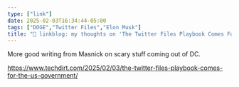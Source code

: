 ```yaml
---
type: ["link"]
date: 2025-02-03T16:34:44-05:00
tags: ["DOGE","Twitter Files","Elon Musk"]
title: "🔗 linkblog: my thoughts on 'The Twitter Files Playbook Comes For The US Government'"
---
```

More good writing from Masnick on scary stuff coming out of DC.

https://www.techdirt.com/2025/02/03/the-twitter-files-playbook-comes-for-the-us-government/
